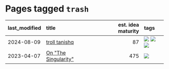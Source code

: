 # Pages tagged `trash`

|last_modified|title|est. idea maturity|tags
|:---|:---|---:|:---|
|2024-08-09|[troll tanishq](../troll_tanishq.md)|87|[![](https://img.shields.io/badge/tag-completed-a68128)](../tags/completed.md) [![](https://img.shields.io/badge/tag-eleuther-b4243e)](../tags/eleuther.md) [![](https://img.shields.io/badge/tag-trash-b7fb0)](../tags/trash.md)|
|2023-04-07|[On "The Singularity"](../alternative-perspective-on-the-singularity.md)|475|[![](https://img.shields.io/badge/tag-trash-b7fb0)](../tags/trash.md)|